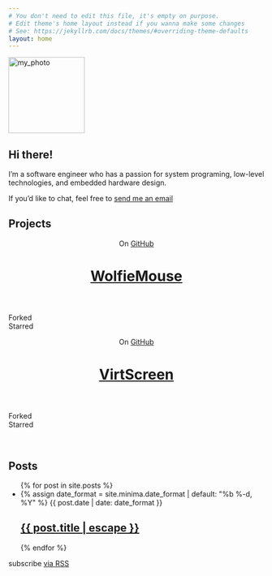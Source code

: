 ```yaml
---
# You don't need to edit this file, it's empty on purpose.
# Edit theme's home layout instead if you wanna make some changes
# See: https://jekyllrb.com/docs/themes/#overriding-theme-defaults
layout: home
---
```


<div class="intro-col-wrapper">
    <div class="intro-col intro-col-1">
        <img src="{{ "/assets/my_photo.png" }}" alt="my_photo" height="150px">
    </div>
    <div class="intro-col intro-col-2">
        <h2 id="hi-there">Hi there!</h2>
        <p>I’m a software engineer who has a passion for system programing, low-level technologies, and embedded hardware design.</p>
        <p>If you’d like to chat, feel free to <a href="mailto:{{ site.email }}">send me an email</a></p>
    </div>
</div>

## Projects

<div class="projects-cards">
  <div class="github-card" data-gh-project="kbumsik/WolfieMouse">
    <header class="github-card-header">
      <p class="github-card-suptitle">On <a href="https://github.com/kbumsik/WolfieMouse" title="View on   GitHub">GitHub</a></p>
      <h1 class="github-card-title"><a href="https://github.com/kbumsik/WolfieMouse" title="View   more">WolfieMouse</a></h1>
    </header>
    <div class="github-card-body">
      <dl class="github-card-details">
        <dt>Forked</dt>
        <dd class="github-fork"><a href="https://github.com/kbumsik/WolfieMouse/fork" title="View fork   details"><!-- Fork count via javascript --></a></dd>
        <dt>Starred</dt>
        <dd class="github-star"><a href="https://github.com/kbumsik/WolfieMouse/stargazers" title="View fork   details"><!-- Stargazers count via javascript --></a></dd>
      </dl>
    </div>
  </div>

  <div class="github-card" data-gh-project="kbumsik/VirtScreen">
    <header class="github-card-header">
      <p class="github-card-suptitle">On <a href="https://github.com/kbumsik/VirtScreen" title="View on  GitHub">GitHub</a></p>
      <h1 class="github-card-title"><a href="https://github.com/kbumsik/VirtScreen" title="View  more">VirtScreen</a></h1>
    </header>
    <div class="github-card-body">
      <dl class="github-card-details">
        <dt>Forked</dt>
        <dd class="github-fork"><a href="https://github.com/kbumsik/VirtScreen/fork" title="View fork details"><!--  Fork count via javascript --></a></dd>
        <dt>Starred</dt>
        <dd class="github-star"><a href="https://github.com/kbumsik/VirtScreen/stargazers" title="View fork  details"><!-- Stargazers count via javascript --></a></dd>
      </dl>
    </div>
  </div>
</div>

<br/>

## Posts

<ul class="post-list">
  {% for post in site.posts %}
    <li>
      {% assign date_format = site.minima.date_format | default: "%b %-d, %Y" %}
      <span class="post-meta">{{ post.date | date: date_format }}</span>
      <h2>
        <a class="post-link" href="{{ post.url | relative_url }}">{{ post.title | escape }}</a>
      </h2>
    </li>
  {% endfor %}
</ul>
<p class="rss-subscribe">subscribe <a href="{{ "/feed.xml" | relative_url }}">via RSS</a></p>
